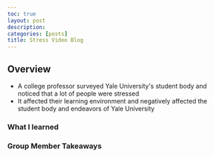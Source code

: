 ```yaml
---
toc: true
layout: post
description:
categories: [posts]
title: Stress Video Blog 
---
```


## Overview

- A college professor surveyed Yale University's student body and noticed that a lot of people were stressed
- It affected their learning environment and negatively affected the student body and endeavors of Yale University



### What I learned



### Group Member Takeaways

